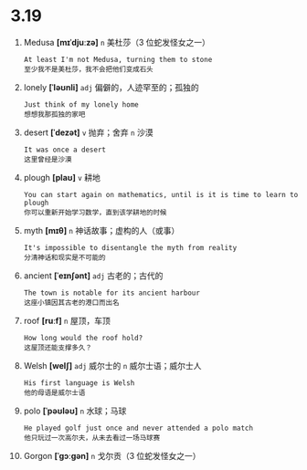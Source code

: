 # 3.19

1. Medusa **[mɪˈdjuːzə]** `n` 美杜莎（3 位蛇发怪女之一）

   ```
   At least I'm not Medusa, turning them to stone
   至少我不是美杜莎，我不会把他们变成石头
   ```

2. lonely **[ˈləʊnli]** `adj` 偏僻的，人迹罕至的；孤独的

   ```
   Just think of my lonely home
   想想我那孤独的家吧
   ```

3. desert **[ˈdezət]** `v` 抛弃；舍弃 `n` 沙漠

   ```
   It was once a desert
   这里曾经是沙漠
   ```

4. plough **[plaʊ]** `v` 耕地

   ```
   You can start again on mathematics, until is it is time to learn to plough
   你可以重新开始学习数学，直到该学耕地的时候
   ```

5. myth **[mɪθ]** `n` 神话故事；虚构的人（或事）

   ```
   It's impossible to disentangle the myth from reality
   分清神话和现实是不可能的
   ```

6. ancient **[ˈeɪnʃənt]** `adj` 古老的；古代的

   ```
   The town is notable for its ancient harbour
   这座小镇因其古老的港口而出名
   ```

7. roof **[ruːf]** `n` 屋顶，车顶

   ```
   How long would the roof hold?
   这屋顶还能支撑多久？
   ```

8. Welsh **[welʃ]** `adj` 威尔士的 `n` 威尔士语；威尔士人

   ```
   His first language is Welsh
   他的母语是威尔士语
   ```

9. polo **[ˈpəʊləʊ]** `n` 水球；马球

   ```
   He played golf just once and never attended a polo match
   他只玩过一次高尔夫，从未去看过一场马球赛
   ```

10. Gorgon **[ˈɡɔːɡən]** `n` 戈尔贡（3 位蛇发怪女之一）
